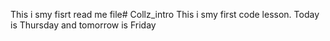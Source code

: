 This i smy fisrt read me file# Collz_intro
This i smy first code lesson. 
Today is Thursday and tomorrow is Friday
